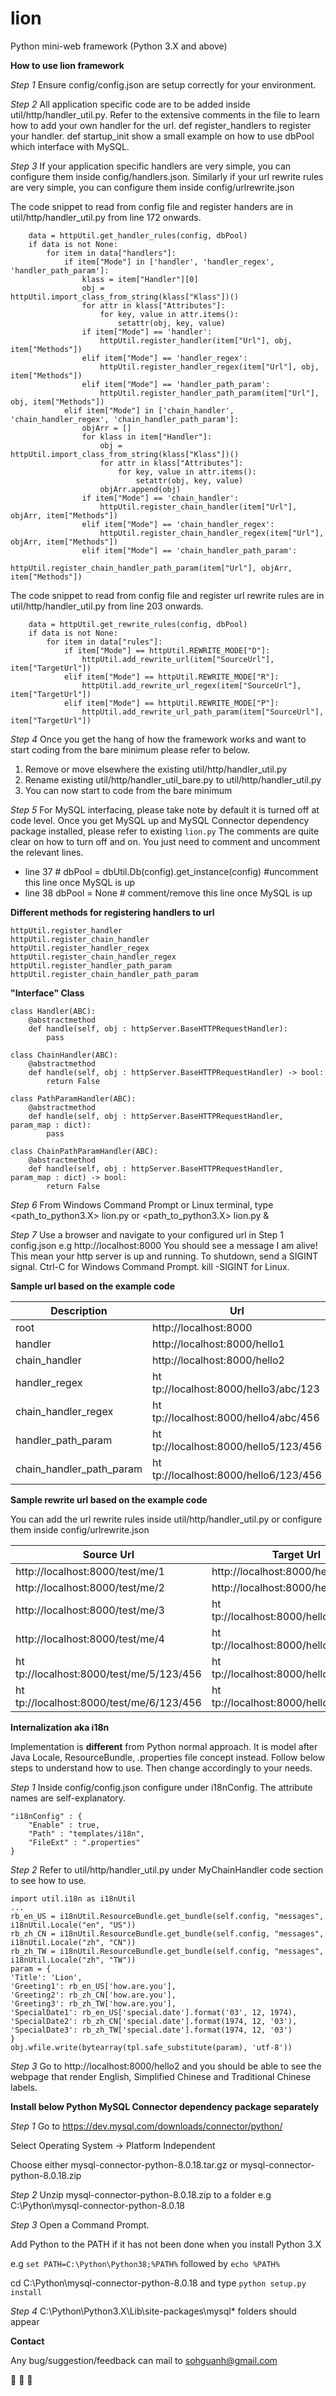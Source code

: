 # lion
Python mini-web framework (Python 3.X and above)

**How to use lion framework**

*Step 1*
Ensure config/config.json are setup correctly for your environment.

*Step 2*
All application specific code are to be added inside util/http/handler_util.py. Refer to the extensive comments in the file to learn how to add your own handler for the url. def register_handlers to register your handler. def startup_init show a small example on how to use dbPool which interface with MySQL.

*Step 3*
If your application specific handlers are very simple, you can configure them inside config/handlers.json. Similarly if your url rewrite rules are very simple, you can configure them inside config/urlrewrite.json

The code snippet to read from config file and register handers are in util/http/handler_util.py from line 172 onwards.

```
    data = httpUtil.get_handler_rules(config, dbPool)
    if data is not None:
        for item in data["handlers"]:
            if item["Mode"] in ['handler', 'handler_regex', 'handler_path_param']:
                klass = item["Handler"][0]
                obj = httpUtil.import_class_from_string(klass["Klass"])()
                for attr in klass["Attributes"]:
                    for key, value in attr.items():
                        setattr(obj, key, value)
                if item["Mode"] == 'handler':
                    httpUtil.register_handler(item["Url"], obj, item["Methods"])
                elif item["Mode"] == 'handler_regex':
                    httpUtil.register_handler_regex(item["Url"], obj, item["Methods"])
                elif item["Mode"] == 'handler_path_param':
                    httpUtil.register_handler_path_param(item["Url"], obj, item["Methods"])
            elif item["Mode"] in ['chain_handler', 'chain_handler_regex', 'chain_handler_path_param']:
                objArr = []
                for klass in item["Handler"]:
                    obj = httpUtil.import_class_from_string(klass["Klass"])()
                    for attr in klass["Attributes"]:
                        for key, value in attr.items():
                            setattr(obj, key, value)
                    objArr.append(obj)
                if item["Mode"] == 'chain_handler':
                    httpUtil.register_chain_handler(item["Url"], objArr, item["Methods"])
                elif item["Mode"] == 'chain_handler_regex':
                    httpUtil.register_chain_handler_regex(item["Url"], objArr, item["Methods"])
                elif item["Mode"] == 'chain_handler_path_param':
                    httpUtil.register_chain_handler_path_param(item["Url"], objArr, item["Methods"])
```

The code snippet to read from config file and register url rewrite rules are in util/http/handler_util.py from line 203 onwards.
```
    data = httpUtil.get_rewrite_rules(config, dbPool)
    if data is not None:
        for item in data["rules"]:
            if item["Mode"] == httpUtil.REWRITE_MODE["D"]:
                httpUtil.add_rewrite_url(item["SourceUrl"], item["TargetUrl"])
            elif item["Mode"] == httpUtil.REWRITE_MODE["R"]:
                httpUtil.add_rewrite_url_regex(item["SourceUrl"], item["TargetUrl"])
            elif item["Mode"] == httpUtil.REWRITE_MODE["P"]:
                httpUtil.add_rewrite_url_path_param(item["SourceUrl"], item["TargetUrl"])
```

*Step 4*
Once you get the hang of how the framework works and want to start coding from the bare minimum please refer to below.
1. Remove or move elsewhere the existing util/http/handler_util.py
2. Rename existing util/http/handler_util_bare.py to util/http/handler_util.py
3. You can now start to code from the bare minimum

*Step 5*
For MySQL interfacing, please take note by default it is turned off at code level. Once you get MySQL up and MySQL Connector dependency package installed, please refer to existing ```lion.py``` The comments are quite clear on how to turn off and on. You just need to comment and uncomment the relevant lines.
- line 37        # dbPool = dbUtil.Db(config).get_instance(config) #uncomment this line once MySQL is up
- line 38        dbPool = None  # comment/remove this line once MySQL is up

**Different methods for registering handlers to url**
```
httpUtil.register_handler
httpUtil.register_chain_handler
httpUtil.register_handler_regex
httpUtil.register_chain_handler_regex
httpUtil.register_handler_path_param
httpUtil.register_chain_handler_path_param
```

**"Interface" Class**
```
class Handler(ABC):	
	@abstractmethod
	def handle(self, obj : httpServer.BaseHTTPRequestHandler):
		pass
		
class ChainHandler(ABC):	
	@abstractmethod
	def handle(self, obj : httpServer.BaseHTTPRequestHandler) -> bool:
		return False
		
class PathParamHandler(ABC):
	@abstractmethod
	def handle(self, obj : httpServer.BaseHTTPRequestHandler, param_map : dict):
		pass
		
class ChainPathParamHandler(ABC):	
	@abstractmethod
	def handle(self, obj : httpServer.BaseHTTPRequestHandler, param_map : dict) -> bool:
		return False
```

*Step 6*
From Windows Command Prompt or Linux terminal, type <path_to_python3.X> lion.py or <path_to_python3.X> lion.py &

*Step 7*
Use a browser and navigate to your configured url in Step 1 config.json e.g ht&#8203;tp://localhost:8000
You should see a message I am alive! This mean your http server is up and running.
To shutdown, send a SIGINT signal. Ctrl-C for Windows Command Prompt. kill -SIGINT <pid> for Linux.
  
**Sample url based on the example code**

| Description | Url |
| --- | --- |
| root | ht&#8203;tp://localhost:8000 |
| handler | ht&#8203;tp://localhost:8000/hello1 |
| chain_handler | ht&#8203;tp://localhost:8000/hello2 |
| handler_regex | ht&#8203;tp://localhost:8000/hello3/abc/123 |
| chain_handler_regex | ht&#8203;tp://localhost:8000/hello4/abc/456  |
| handler_path_param | ht&#8203;tp://localhost:8000/hello5/123/456 | 
| chain_handler_path_param | ht&#8203;tp://localhost:8000/hello6/123/456 | 

**Sample rewrite url based on the example code**

You can add the url rewrite rules inside util/http/handler_util.py or configure them inside config/urlrewrite.json

| Source Url | Target Url |
| --- | --- |
| ht&#8203;tp://localhost:8000/test/me/1 | ht&#8203;tp://localhost:8000/hello1 |
| ht&#8203;tp://localhost:8000/test/me/2 | ht&#8203;tp://localhost:8000/hello2 |
| ht&#8203;tp://localhost:8000/test/me/3 | ht&#8203;tp://localhost:8000/hello3/abc/123 |
| ht&#8203;tp://localhost:8000/test/me/4 | ht&#8203;tp://localhost:8000/hello4/abc/456  |
| ht&#8203;tp://localhost:8000/test/me/5/123/456 | ht&#8203;tp://localhost:8000/hello5/123/456 | 
| ht&#8203;tp://localhost:8000/test/me/6/123/456 | ht&#8203;tp://localhost:8000/hello6/123/456 |

**Internalization aka i18n**

Implementation is **different** from Python normal approach. It is model after Java Locale, ResourceBundle, .properties file concept instead. Follow below steps to understand how to use. Then change accordingly to your needs.

*Step 1*
Inside config/config.json configure under i18nConfig. The attribute names are self-explanatory.
```
"i18nConfig" : {
	"Enable" : true,
	"Path" : "templates/i18n",
	"FileExt" : ".properties"				
}
```

*Step 2*
Refer to util/http/handler_util.py under MyChainHandler code section to see how to use.
```
import util.i18n as i18nUtil
...
rb_en_US = i18nUtil.ResourceBundle.get_bundle(self.config, "messages", i18nUtil.Locale("en", "US"))
rb_zh_CN = i18nUtil.ResourceBundle.get_bundle(self.config, "messages", i18nUtil.Locale("zh", "CN"))
rb_zh_TW = i18nUtil.ResourceBundle.get_bundle(self.config, "messages", i18nUtil.Locale("zh", "TW"))
param = {
'Title': 'Lion',
'Greeting1': rb_en_US['how.are.you'],
'Greeting2': rb_zh_CN['how.are.you'],
'Greeting3': rb_zh_TW['how.are.you'],
'SpecialDate1': rb_en_US['special.date'].format('03', 12, 1974),
'SpecialDate2': rb_zh_CN['special.date'].format(1974, 12, '03'),
'SpecialDate3': rb_zh_TW['special.date'].format(1974, 12, '03')
}
obj.wfile.write(bytearray(tpl.safe_substitute(param), 'utf-8'))
```

*Step 3*
Go to ht&#8203;tp://localhost:8000/hello2 and you should be able to see the webpage that render English, Simplified Chinese and Traditional Chinese labels.

**Install below Python MySQL Connector dependency package separately**

*Step 1* 
Go to https://dev.mysql.com/downloads/connector/python/

Select Operating System -> Platform Independent

Choose either mysql-connector-python-8.0.18.tar.gz or mysql-connector-python-8.0.18.zip

*Step 2* 
Unzip mysql-connector-python-8.0.18.zip to a folder e.g C:\Python\mysql-connector-python-8.0.18

*Step 3* 
Open a Command Prompt. 

Add Python to the PATH if it has not been done when you install Python 3.X

e.g ```set PATH=C:\Python\Python38;%PATH%``` followed by ```echo %PATH%```

cd C:\Python\mysql-connector-python-8.0.18 and type ```python setup.py install```

*Step 4*
C:\Python\Python3.X\Lib\site-packages\mysql* folders should appear

**Contact**

Any bug/suggestion/feedback can mail to sohguanh@gmail.com

:lion: :lion: :lion:
